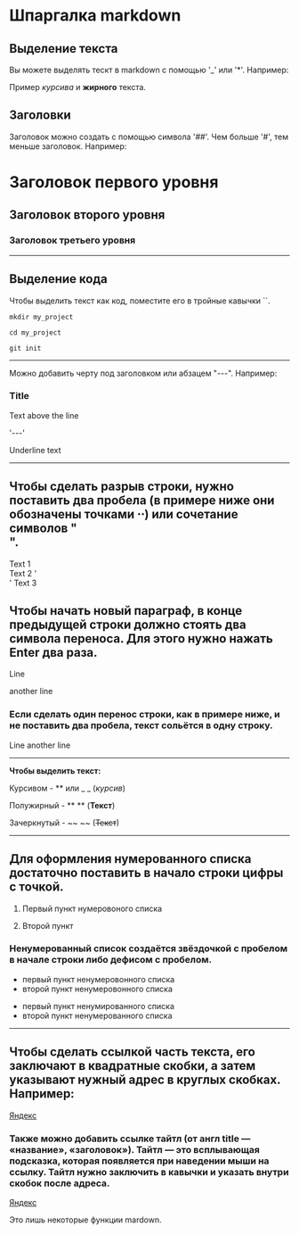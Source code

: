 # Шпаргалка markdown

## Выделение текста

Вы можете выделять тескт в markdown с помощью '_' или '*'. Например: 

Пример _курсива_ и **жирного** текста.

## Заголовки 

Заголовок можно создать с помощью символа '##'. Чем больше '#', тем меньше заголовок. Например:

# Заголовок первого уровня

## Заголовок второго уровня 

### Заголовок третьего уровня

---

## Выделение кода

Чтобы выделить текст как код, поместите его в тройные кавычки ``.

```
mkdir my_project

cd my_project

git init

```
---

Можно добавить черту под заголовком или абзацем "---". Например:

### Title

Text above the line

'---'

Underline text

---

## Чтобы сделать разрыв строки, нужно поставить два пробела (в примере ниже они обозначены точками ⋅⋅) или сочетание символов "<br>".

Text 1  
Text 2 '<br>'
Text 3

## Чтобы начать новый параграф, в конце предыдущей строки должно стоять два символа переноса. Для этого нужно нажать **Enter** два раза.

Line

another line


### Если сделать один перенос строки, как в примере ниже, и не поставить два пробела, текст сольётся в одну строку.

Line
another line

---

**Чтобы выделить текст:**

Курсивом - ** или _ _ (*курсив*)

Полужирный - ** ** (**Текст**)

Зачеркнутый - ~~ ~~ (~~Текст~~)

---

## Для оформления нумерованного списка достаточно поставить в начало строки цифры с точкой.

1. Первый пункт нумеровоного списка

2. Второй пункт

### Ненумерованный список создаётся звёздочкой с пробелом в начале строки либо дефисом с пробелом.

* первый пункт ненумеровонного списка
* второй пункт ненумеровонного списка

- первый пункт ненумированного списка 
- второй пункт ненумерованного списка

---

## Чтобы сделать ссылкой часть текста, его заключают в квадратные скобки, а затем указывают нужный адрес в круглых скобках. Например:

[Яндекс](https://www.yandex.ru)

### Также можно добавить ссылке тайтл (от англ title — «название», «заголовок»). Тайтл — это всплывающая подсказка, которая появляется при наведении мыши на ссылку. Тайтл нужно заключить в кавычки и указать внутри скобок после адреса.

[Яндекс](https://www.yandex.ru "Я Yandex")


Это лишь некоторые функции mardown.
